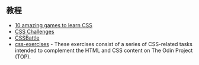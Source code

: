 ## 教程

- [10 amazing games to learn CSS](https://dev.to/dailydevtips1/10-amazing-games-to-learn-css-382i)
- [CSS Challenges](https://css-challenges.com/#)
- [CSSBattle](https://cssbattle.dev/)
- [css-exercises](https://github.com/TheOdinProject/css-exercises) - These exercises consist of a series of CSS-related tasks intended to complement the HTML and CSS content on The Odin Project (TOP). 

